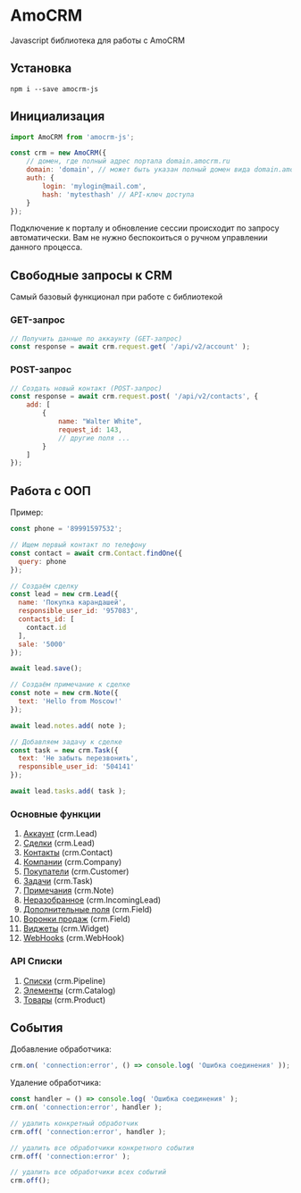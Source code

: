 # AmoCRM

Javascript библиотека для работы с AmoCRM

## Установка

```
npm i --save amocrm-js
```

## Инициализация

```js
import AmoCRM from 'amocrm-js';

const crm = new AmoCRM({
    // домен, где полный адрес портала domain.amocrm.ru
    domain: 'domain', // может быть указан полный домен вида domain.amocrm.ru, domain.amocrm.com
    auth: {
        login: 'mylogin@mail.com',
        hash: 'mytesthash' // API-ключ доступа
    }
});
```

Подключение к порталу и обновление сессии происходит
по запросу автоматически. Вам не нужно беспокоиться о
ручном управлении данного процесса.

## Свободные запросы к CRM

Самый базовый функционал при работе с библиотекой

### GET-запрос

```js
// Получить данные по аккаунту (GET-запрос)
const response = await crm.request.get( '/api/v2/account' );
```

### POST-запрос
```js
// Создать новый контакт (POST-запрос)
const response = await crm.request.post( '/api/v2/contacts', {
    add: [
        {
            name: "Walter White",
            request_id: 143,
            // другие поля ...
        }
    ]
});
```

## Работа с ООП


Пример:

```js
const phone = '89991597532';

// Ищем первый контакт по телефону
const contact = await crm.Contact.findOne({
  query: phone
});

// Создаём сделку 
const lead = new crm.Lead({
  name: 'Покупка карандашей',
  responsible_user_id: '957083',
  contacts_id: [
    contact.id
  ],
  sale: '5000'
});

await lead.save();

// Создаём примечание к сделке
const note = new crm.Note({
  text: 'Hello from Moscow!'
});

await lead.notes.add( note );

// Добавляем задачу к сделке
const task = new crm.Task({
  text: 'Не забыть перезвонить',
  responsible_user_id: '504141'
});

await lead.tasks.add( task );
```

### Основные функции

1. [Аккаунт](docs/api/account.md) (crm.Lead)
2. [Сделки](docs/api/leads.md) (crm.Lead)
3. [Контакты](docs/api/contacts.md) (crm.Contact)
4. [Компании](docs/api/companies.md) (crm.Company)
5. [Покупатели](docs/api/customers.md) (crm.Customer)
6. [Задачи](docs/api/tasks.md) (crm.Task)
7. [Примечания](docs/api/notes.md) (crm.Note)
8. [Неразобранное](docs/api/incomingLeads.md) (crm.IncomingLead)
9. [Дополнительные поля](docs/api/fields.md) (crm.Field)
10. [Воронки продаж](docs/api/pipelines.md) (crm.Field)
11. [Виджеты](docs/api/widgets.md) (crm.Widget)
12. [WebHooks](docs/api/webhooks.md) (crm.WebHook)

### API Списки

1. [Списки](docs/catalogs/catalogs.md) (crm.Pipeline)
2. [Элементы](docs/catalogs/elements.md) (crm.Catalog)
2. [Товары](docs/catalogs/product.md) (crm.Product)

## События

Добавление обработчика:

```javascript
crm.on( 'connection:error', () => console.log( 'Ошибка соединения' ));
```

Удаление обработчика:

```javascript
const handler = () => console.log( 'Ошибка соединения' );
crm.on( 'connection:error', handler );

// удалить конкретный обработчик
crm.off( 'connection:error', handler );

// удалить все обработчики конкретного события
crm.off( 'connection:error' );

// удалить все обработчики всех событий
crm.off();
```
